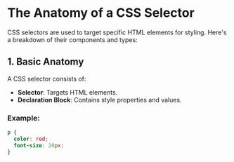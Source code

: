 # **The Anatomy of a CSS Selector**

CSS selectors are used to target specific HTML elements for styling. Here's a breakdown of their components and types:

## **1. Basic Anatomy**

A CSS selector consists of:

- **Selector**: Targets HTML elements.
- **Declaration Block**: Contains style properties and values.

### Example:

```css
p {
  color: red;
  font-size: 20px;
}
```
